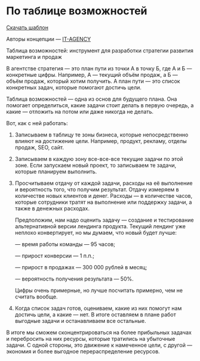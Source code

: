 # По таблице возможностей

[Скачать шаблон](https://docs.google.com/spreadsheets/d/15_gyzc0ft1QkAQlWSwYP3QLYYhf3VPMx6w_RXdr5bQs/edit?usp=sharing)

Авторы концепции — [IT-AGENCY](https://www.it-agency.ru)

Таблица возможностей: инструмент для разработки стратегии развития маркетинга и продаж

В агентстве стратегия — это план пути из точки А в точку Б, где А и Б — конкретные цифры. Например, А — текущий объём продаж, а Б — объём продаж, который хотим получить. А план пути — это список конкретных задач, которые помогают достичь цели.

Таблица возможностей — одна из основ для будущего плана. Она помогает определиться, какие задачи стоит делать в первую очередь, а какие — отложить на потом или даже никогда не делать.

Вот, как с ней работать:

1. Записываем в таблицу те зоны бизнеса, которые непосредственно влияют на достижение цели. Например, продукт, рекламу, отделы продаж, SEO, сайт.
2. Записываем в каждую зону все-все-все текущие задачи по этой зоне. Если запускаем новый проект, то записываем те задачи, которые планируем выполнить.
3. Просчитываем отдачу от каждой задачи, расходы на её выполнение и вероятность того, что получим результат. Отдачу измеряем в количестве новых клиентов и денег. Расходы — в количестве часов, которые сотрудники тратят на выполнение или поддержку задачи, а также в денежных расходах.

    Предположим, нам надо оценить задачу — создание и тестирование альтернативной версии лендинга продукта. Текущий лендинг уже неплохо конвертирует, но мы думаем, что новый будет лучше:

    — время работы команды — 95 часов;

    — прирост конверсии — 1 п.п.;

    — прирост в продажах — 300 000 рублей в месяц;

    — вероятность получения результата — 50%.

    Цифры очень примерные, но лучше посчитать примерно, чем не считать вообще.

4. Когда список задач готов, оцениваем, какие из них помогут нам достичь цели, а какие — нет. В итоге оставляем в плане работ выгодные задачи и останавливаем все остальные.

В итоге мы сможем сконцентрироваться на более прибыльных задачах и перебросить на них ресурсы, которые тратились на убыточные задачи. С одной стороны, это движение к намеченное цели, с другой — экономия и более выгодное перераспределение ресурсов.